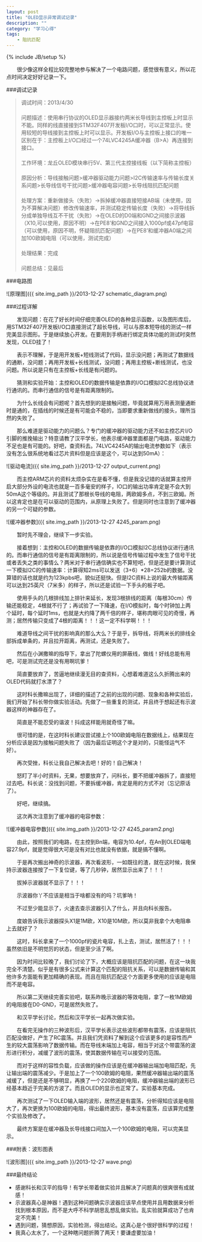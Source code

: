```yaml
---
layout: post
title: "OLED显示异常调试记录"
description: ""
category: "学习心得"
tags: 
    - 阻抗匹配
---
```

{% include JB/setup %}

　　很少像这样全程比较完整地参与解决了一个电路问题，感觉很有意义，所以花点时间决定好好记录一下。

<!--more-->

###调试记录

>调试时间：2013/4/30  
　  
>问题描述：使用串行协议的OLED显示器接约两米长导线到主控板上时显示不能。同样的线直接接到STM32F407开发板I/O口时，可以正常显示。使用较短的导线接到主控板上时可以显示。开发板I/O与主控板上接口的唯一区别在于：主控板上I/O口经过一个74LVC4245A缓冲器（B>A）再连接到接口。  
　  
>工作环境：龙丘OLED模块串行5V、第三代主控接线板（以下简称主控板）  
　  
>原因分析：导线接触问题>缓冲器驱动能力问题>I2C传输速率与传输长度关系问题>长导线信号干扰问题>缓冲器电容问题>长导线阻抗匹配问题  
　  
>处理方案：重新做接头（失败）->拆掉缓冲器直接短接AB端（未使用，因为不算解决问题）修改传输速率，并测试稳定传输长度（失败）->将导线拆分成单独导线互不干扰（失败）->在OLED的D0端和GND之间接示波器（X10,可以使用，原因不明）->在PE8’和GND之间接入1000pf或47pf电容（可以使用，原因不明，怀疑阻抗匹配问题）->在PE8’和缓冲器A0端之间加100欧姆电阻（可以使用，测试完成）  
　  
>处理结果：完成  
　  
>问题总结：见最后  

###电路图

![原理图]({{ site.img_path }}/2013-12-27 schematic_diagram.png)

###过程详解

　　发现问题：在花了好长时间仔细完善OLED的各种显示函数，以及图形库后，用STM32F407开发板I/O口直接测试了超长导线，可以与原本短导线的测试一样完美显示图形。于是继续放心开发。在要用到手柄进行绑定具体功能的测试时突然发现，OLED挂了！

　　表示不理解，于是用开发板+短线测试了代码，显示没问题；再测试了数据线的通断，没问题；再用开发板+长线测试，没问题；再用主控板+断线测试，也没问题。所以说是只有在主控板+长线是有问题的。

　　猜测和实验开始：主控和OLED的数据传输是依靠的I/O口模拟I2C总线协议进行通讯的。而串行通信的信号是有距离限制的。

　　为什么长线会有问题呢？首先想到的是接触问题，毕竟就算用万用表测量通断时是通的，在插线的时候还是有可能会不稳的，当即要求重新做线的接头，理所当然的失败了。

　　那么难道是驱动能力的问题么？专门的缓冲器的驱动能力还不如主控芯片I/O引脚的推挽输出？特意请教了汉平学长，他表示缓冲器里面都是门电路，驱动能力不足也是有可能的。好吧，查资料去。74LVC4245A的输出电流参数如下（表示没有怎么很系统地看过芯片资料但是应该是这个，可以达到50mA）：

![驱动电流]({{ site.img_path }}/2013-12-27 output_current.png)

　　而主控ARM芯片的资料太烦杂实在是看不懂，但是我没记错的话就算主控开启大部分外设的电流也就是一百多毫安的样子，IO口的输出功率肯定是不会大到50mA这个等级的。并且测试了那根长导线的电阻，两欧姆多点，不到三欧姆。所以这肯定也是在可以驱动的范围内，从原理上失败了。但是同时也注意到了缓冲器的另一个可疑的参数。

![缓冲器参数]({{ site.img_path }}/2013-12-27 4245_param.png)

　　暂时先不理会，继续下一步实验。

　　接着想到：主控和OLED的数据传输是依靠的I/O口模拟I2C总线协议进行通讯的。而串行通信的信号是有距离限制的，所以说是信号传输过程中发生了信号干扰或者丢失之类的事情么？两米对于串行通信确实也不算短吧，但是还是要计算测试一下模拟I2C的传输速率：计算得知2ms可以发送（3+6）*28=252b的数据。没算错的话也就是约为123kpbs吧，貌似还挺快。但是I2C资料上说的最大传输距离可以达到25英尺（7米多）的样子，所以还是试验一下手头的板子吧。

　　使用手头的几根排线加上排针来延长，发现3根排线的距离（每根30cm）传输还能稳定，4根就不行了；再试验了一下降速，在I/O模拟时，每个时钟加上两个延时，每个延时1ms，也就是大约降了两千倍的样子，堪称肉眼可见的奇慢，再测；居然传输只变成了4根的距离！！！这一定不科学啊！！！

　　难道导线之间干扰的影响真的那么大么？于是乎，拆导线，将两米长的排线全部拆成单条的，并且拉开距离，再测试，还是失败了。

　　然后在小渊撒嘛的指导下，拿出了陀螺仪用的屏蔽线，做线！好线总能有用吧，可是测试完还是没有用啊坑爹！

　　简直要放弃了，苦逼地继续漫无目的查资料，心想着难道这么久折腾出来的OLED代码就打水漂了？

　　这时科长撒嘛出现了，详细的描述了之前的出现的问题、现象和各种实验后，我们开始了科长带你做实验活动。先做了一些重复的测试，并且终于想起还有示波器这样的神器存在了。

　　简直是不能忍受的谐波！抖成这样能用就奇怪了嘛。

　　很可惜的是，在这时科长建议尝试接上个100欧姆电阻在数据线上，结果现在分析应该是因为接触问题失败了（因为最后证明这个才是对的，只能怪运气不好）。

　　再次受挫，科长让我自己解决去吧！好的！自己解决！

　　怒盯了半小时资料，无果，想要放弃了，问科长，要不把缓冲器拆了，直接短过去吧。科长说：没找到问题，不要拆缓冲器，肯定是用的方式不对（忘记原话了）。

　　好吧，继续搞。

　　这次再次注意到了缓冲器的电容参数：

![缓冲器电容参数]({{ site.img_path }}/2013-12-27 4245_param2.png)

　　由此，按照我们的电路，在主控到Bn端，电容为10.4pf，在An到OLED端电容27.9pf，就是觉得很大可是没有对比也就没有依据，就是搞不懂啊。

　　于是再次搬出神奇的示波器，再次看波形，一如既往的渣，就在这时候，我保持示波器连接按了一下复位键，等了几秒钟，居然显示出来了！！！

　　拔掉示波器就不显示了！！！

　　示波器你丫不应该是相当于啥都没有的吗？坑爹呐！

　　不过至少能显示了，火速去查示波器引入了什么，并且向科长报告。

　　度娘告诉我示波器探头X1是1M欧，X10是10M欧，所以莫非我拿个大电阻串上去就好了？

　　这时，科长拿来了一个1000pf的瓷片电容，扎上去，测试，居然活了！！！虽然依旧是不明觉厉的状态，但是至少活了啊。

　　因为时间比较晚了，我们讨论了下，大概应该是阻抗匹配的问题，在这一块我完全不清楚。似乎是有很多公式来计算这个匹配的阻抗关系，可以是数据传输和其他许多方面能有更加精确的表现。而且在阻抗匹配这个方面更多使用的应该是电阻而不是电容。

　　所以第二天继续完善实验吧，联系昨晚示波器的等效电阻，拿了一枚1M欧姆的电阻接在D0-GND，可是居然失败了。

　　和汉平学长讨论，然后和汉平学长一起再次做实验。

　　在看完无操作的三种波形后，汉平学长表示这些波形都带有震荡，应该是阻抗匹配没做好，产生了RC震荡。并且我们凭资料了解到这个应该更多的是容性而产生的较大震荡影响了数据传输。而在导线末端加上电容，相当于对这个带震荡的波形进行积分，减缓了波形的震荡，使其数据传输在可以接受的范围。

　　而对于这样的容性负载，应该做的操作应该是在缓冲器输出端加电阻匹配，先让输出端的震荡减少。于是加上了一个100欧姆的电阻，果然缓冲器输出端的震荡减缓了，但是还是不够明显，再换了一个220欧姆的电阻，缓冲器输出端的波形已经基本趋近于完美的方波了。而且OLED的显示也正常了。实验基本完成。

　　再次测试了一下OLED输入端的波形，居然还是有震荡，分析得知应该是电阻大了，再次更换为100欧姆的电阻，得出最终波形，基本没有震荡，应该算完成整个实验及修改了。

　　最终方案是在缓冲器及长导线接口间加入一个100欧姆的电阻，可以完美显示。


###附表：波形图表

![波形图]({{ site.img_path }}/2013-12-27 wave.png)

###最终结论

* 感谢科长和汉平的指导！有学长带着做实验并且解决了问题真的很爽很有成就感！
* 示波器真心是神器！遇到这种问题确实示波器应该早点使用并且用数据来分析找到根本原因，而不是大呼不科学胡思乱想乱做实验。乱实验就算成功了也肯定不完美！
* 遇到问题，猜想原因，实验检测，得出结论。这真心是个很好很科学的过程！
* 我真心太水了，一个这种瞎问题折腾了两天！要谦虚要加油！